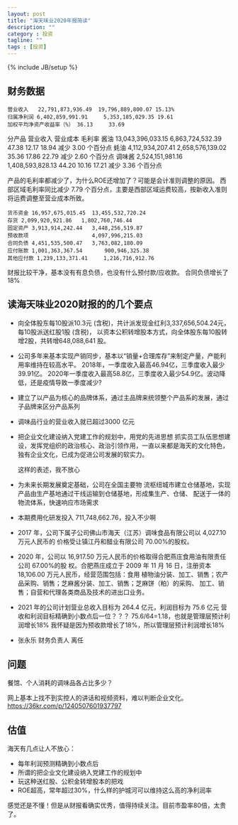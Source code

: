 ```yaml
---
layout: post
title: "海天味业2020年报简读"
description: ""
category : 投资
tagline: ""
tags : [投资]
---
```

{% include JB/setup %}

## 财务数据

    营业收入   22,791,873,936.49  19,796,889,800.07 15.13%
    归属净利润 6,402,859,991.91     5,353,185,029.35 19.61 
    加权平均净资产收益率（%） 36.13     33.69

分产品 营业收入 营业成本 毛利率
酱油 13,043,396,033.15 6,863,724,532.39     47.38 12.17 18.94 减少 3.00 个百分点
蚝油 4,112,934,207.41 2,658,576,139.02  35.36 17.86 22.79 减少 2.60 个百分点
调味酱 2,524,151,981.16 1,408,593,828.13    44.20 10.16 17.21 减少 3.36 个百分点

产品的毛利率都减少了，为什么ROE还增加了？可能是会计准则调整的原因。
西部区域毛利率同比减少 7.79 个百分点，主要是西部区域运费较高，按新收入准则将运费调整至营业成本所致。


    货币资金 16,957,675,015.45  13,455,532,720.24
    存货 2,099,920,921.86   1,802,760,746.44
    固定资产 3,913,914,242.44   3,448,256,519.87
    预收款项                    4,097,996,215.03
    合同负债 4,451,535,500.47   3,763,082,180.09
    应付账款 1,001,363,367.54       900,946,325.38
    其他应付款 1,239,133,371.41     1,216,716,912.76

财报比较干净，基本没有有息负债，也没有什么预付款/应收款。
合同负债增长了18%


## 读海天味业2020财报的的几个要点

* 向全体股东每10股派10.3元 (含税)，共计派发现金红利3,337,656,504.24元，
每10股派送红股1股 (含税)，
以资本公积转增股本方式，向全体股东每10股转增2股，共转增648,088,641 股。

* 公司多年来基本实现产销同步，基本以“销量+合理库存”来制定产量，产能利用率维持在较高水平。
    2018年，一季度收入最高46.94亿，三季度收入最少39.91亿。
    2020年一季度收入最高58.8亿，三季度收入最少54.9亿。波动降低，还是疫情导致一季度减少?

* 建立了以产品为核心的品牌体系，通过主品牌来统领整个产品系的发展，通过子品牌来区分产品系列

* 调味品行业的营业收入就已超过3000 亿元

* 把企业文化建设纳入党建工作的规划中，用党的先进思想
抓实员工队伍思想建设，发挥党组织的政治核心、政治引领作用，一直以来都是海天的文化特色，
独有企业文化，已成为促进公司发展的软实力。

    这样的表述，我不放心

* 为未来长期发展奠定基础，公司在全国主要物
流枢纽城市建立仓储基地，实现产品由生产基地通过干线运输到仓储基地，形成集生产、仓储、
配送于一体的物流体系，快速响应市场需求

* 本期费用化研发投入 711,748,662.76，投入不少啊

* 2017 年，公司下属子公司佛山市海天（江苏）调味食品有限公司以 4,027.10 万元人民币的
价格受让镇江丹和醋业有限公司 70.00%的股权。

* 2020 年，公司以 16,917.50 万元人民币的价格取得合肥燕庄食用油有限责任公司 67.00%的股
权。合肥燕庄成立于 2009 年 11 月 16 日，注册资本 18,106.00 万元人民币，经营范围包括：食用
植物油分装、加工、销售；农产品采购、销售；芝麻酱分装、加工、销售；芝麻饼（粕）的采购、
加工、销售；自营和代理各类商品及技术的进出口业务。

* 2021 年的公司计划营业总收入目标为 264.4 亿元，利润目标为 75.6 亿元
    营收和利润目标精确到小数点后一位？？？
    75.6/64=1.18，也就是管理层预计利润增长18%
    我怀疑是因为预收款增长了18%，所以管理层预计利润增长18%

* 张永乐 财务负责人 离任


## 问题
餐馆、个人消耗的调味品各占比多少？

网上基本上找不到实控人的讲话和视频资料，难以判断企业文化。
https://36kr.com/p/1240507601937797


## 估值

海天有几点让人不放心：
* 每年利润预测精确到小数点后
* 所谓的把企业文化建设纳入党建工作的规划中
* 玩这种送红股、公积金转增股本的把戏
* ROE超高，常年超过30%，什么样的护城河可以维持这么高的净利润率

感觉还是不懂！但是从财报看确实优秀，值得持续关注。目前市盈率80倍，太贵了。